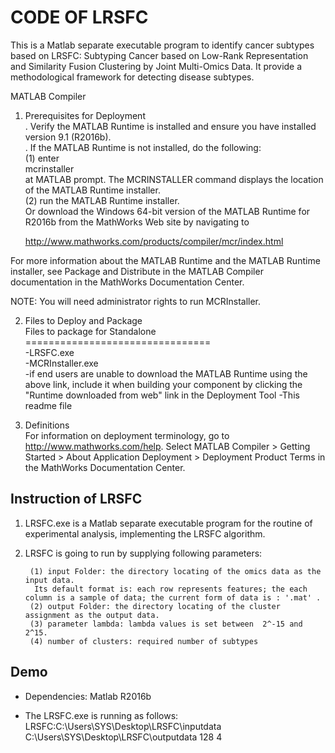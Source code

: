 
#  CODE OF LRSFC
This is a Matlab separate executable program to identify cancer subtypes based on LRSFC: Subtyping Cancer based on Low-Rank
Representation and Similarity Fusion Clustering by Joint Multi-Omics Data. It provide a methodological framework for detecting disease subtypes.

MATLAB Compiler

1. Prerequisites for Deployment  <br>
. Verify the MATLAB Runtime is installed and ensure you have installed version 9.1 (R2016b).   
. If the MATLAB Runtime is not installed, do the following:<br>
   (1) enter <br>
      mcrinstaller<br>
      at MATLAB prompt. The MCRINSTALLER command displays the location of the MATLAB Runtime installer.<br>
   (2) run the MATLAB Runtime installer.<br>
Or download the Windows 64-bit version of the MATLAB Runtime for R2016b from the MathWorks Web site by navigating to

   http://www.mathworks.com/products/compiler/mcr/index.html
  
For more information about the MATLAB Runtime and the MATLAB Runtime installer, see  Package and Distribute in the MATLAB Compiler documentation in the MathWorks Documentation Center.    

NOTE: You will need administrator rights to run MCRInstaller. 

2. Files to Deploy and Package<br>
Files to package for Standalone <br>
================================<br>
-LRSFC.exe<br>
-MCRInstaller.exe <br>
   -if end users are unable to download the MATLAB Runtime using the above link, include it when building your component by clicking the "Runtime downloaded from web" link in the Deployment Tool
-This readme file <br>

3. Definitions<br>
For information on deployment terminology, go to http://www.mathworks.com/help. Select MATLAB Compiler > Getting Started > About Application Deployment > Deployment Product Terms in the MathWorks Documentation Center.<br>

## Instruction of LRSFC<br>

1. LRSFC.exe is a Matlab separate executable program for the routine of experimental analysis, implementing the LRSFC algorithm.

2. LRSFC is going to run by supplying following parameters: <br>

        (1)	input Folder: the directory locating of the omics data as the input data.
         Its default format is: each row represents features; the each column is a sample of data; the current form of data is : '.mat' . 
        (2)	output Folder: the directory locating of the cluster assignment as the output data. 
        (3)	parameter lambda: lambda values is set between  2^-15 and 2^15.      
        (4) number of clusters: required number of subtypes 

## Demo

*  Dependencies: Matlab R2016b <br>

* The LRSFC.exe is running as follows:  
LRSFC:C:\Users\SYS\Desktop\LRSFC\inputdata C:\Users\SYS\Desktop\LRSFC\outputdata 128 4


